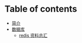 # Table of contents

* [简介](README.md)
* [数据库](dbs/dbs.md)
  * [redis 资料总汇](dbs/redis-summary-of-data.md)

